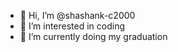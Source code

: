 - 👋 Hi, I’m @shashank-c2000
- 👀 I’m interested in coding
- 🌱 I’m currently doing my graduation


<!---
shashank-c2000/shashank-c2000 is a ✨ special ✨ repository because its `README.md` (this file) appears on your GitHub profile.
You can click the Preview link to take a look at your changes.
--->
